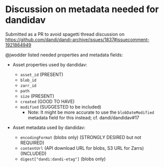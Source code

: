 # Discussion on metadata needed for dandidav

Submitted as a PR to avoid spagetti thread discussion on https://github.com/dandi/dandi-archive/issues/1837#issuecomment-1921864949


@jwodder listed needed properties and metadata fields:

* Asset properties used by dandidav:
    * `asset_id` (PRESENT)
    * `blob_id`
    * `zarr_id`
    * `path`
    * `size`  (PRESENT)
    * `created` (GOOD TO HAVE)
    * `modified` (SUGGESTED to be included)
        * Note: It might be more accurate to use the `blobDateModified` metadata field for this instead; cf. dandi/dandidav#17

* Asset metadata used by dandidav:
    * `encodingFormat` (blobs only) (STRONGLY DESIRED but not REQUIRED)
    * `contentUrl` (API download URL for blobs, S3 URL for Zarrs) (INCLUDED)
    * `digest["dandi:dandi-etag"]` (blobs only)
